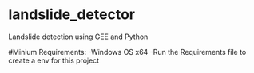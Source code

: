 # landslide_detector
Landslide detection using GEE and Python

#Minium Requirements:
-Windows OS x64
-Run the Requirements file to create a env for this project
 
